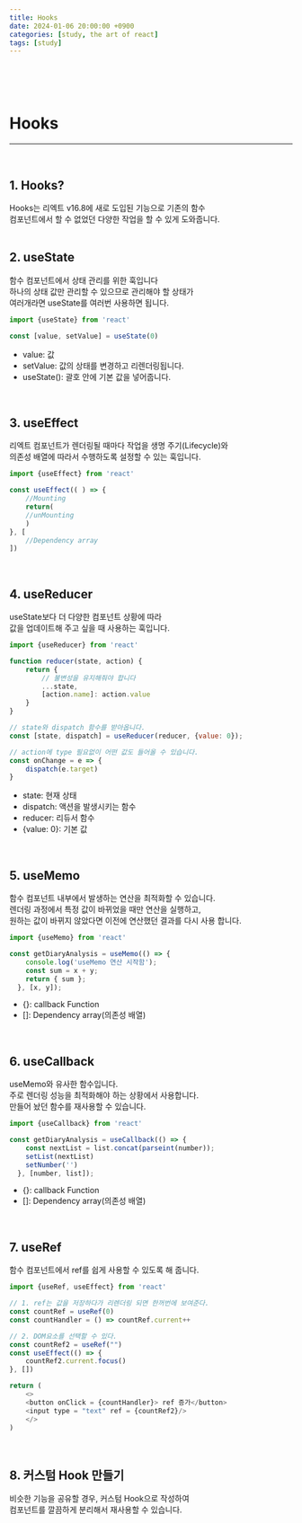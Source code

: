 ```yaml
---
title: Hooks
date: 2024-01-06 20:00:00 +0900
categories: [study, the art of react]
tags: [study]
---
```

<br>
<br>
<br>

# Hooks
---
<br>

## 1. Hooks?
Hooks는 리엑트 v16.8에 새로 도입된 기능으로 기존의 함수  
컴포넌트에서 할 수 없었던 다양한 작업을 할 수 있게 도와줍니다.  
<br>

## 2. useState
함수 컴포넌트에서 상태 관리를 위한 훅입니다  
하나의 상태 값만 관리할 수 있으므로 관리해야 할 상태가  
여러개라면 useState를 여러번 사용하면 됩니다.  

```javascript
import {useState} from 'react'

const [value, setValue] = useState(0)
```  
- value: 값
- setValue: 값의 상태를 변경하고 리렌더링됩니다.
- useState(): 괄호 안에 기본 값을 넣어줍니다.  
<br>

## 3. useEffect
리엑트 컴포넌트가 렌더링될 때마다 작업을 생명 주기(Lifecycle)와  
의존성 배열에 따라서 수행하도록 설정할 수 있는 훅입니다.  

```javascript
import {useEffect} from 'react'

const useEffect(( ) => { 
    //Mounting
    return(
    //unMounting
    )
}, [
    //Dependency array
])
```  
<br>

## 4. useReducer
useState보다 더 다양한 컴포넌트 상황에 따라  
값을 업데이트해 주고 싶을 때 사용하는 훅입니다.  

```javascript
import {useReducer} from 'react'

function reducer(state, action) {
    return {
        // 불변성을 유지해줘야 합니다
        ...state,
        [action.name]: action.value
    }
}

// state와 dispatch 함수를 받아옵니다.
const [state, dispatch] = useReducer(reducer, {value: 0});

// action에 type 필요없이 어떤 값도 들어올 수 있습니다.
const onChange = e => {
    dispatch(e.target)
}
```  
- state: 현재 상태
- dispatch: 액션을 발생시키는 함수
- reducer: 리듀서 함수
- {value: 0}: 기본 값  
<br>

## 5. useMemo
함수 컴포넌트 내부에서 발생하는 연산을 최적화할 수 있습니다.  
렌더링 과정에서 특정 값이 바뀌었을 때만 연산을 실행하고,  
원하는 값이 바뀌지 않았다면 이전에 연산했던 결과를 다시 사용 합니다.  

```javascript
import {useMemo} from 'react'

const getDiaryAnalysis = useMemo(() => {
    console.log('useMemo 연산 시작함');
    const sum = x + y;
    return { sum };
  }, [x, y]);
```  
- {}: callback Function
- []: Dependency array(의존성 배열)
<br/>

## 6. useCallback
useMemo와 유사한 함수입니다.  
주로 렌더링 성능을 최적화해야 하는 상황에서 사용합니다.  
만들어 놨던 함수를 재사용할 수 있습니다.  

```javascript
import {useCallback} from 'react'

const getDiaryAnalysis = useCallback(() => {
    const nextList = list.concat(parseint(number));
    setList(nextList)
    setNumber('')
  }, [number, list]);
```  
- {}: callback Function
- []: Dependency array(의존성 배열)  
<br/>

## 7. useRef
함수 컴포넌트에서 ref를 쉽게 사용할 수 있도록 해 줍니다.  

```javascript
import {useRef, useEffect} from 'react'

// 1. ref는 값을 저장하다가 리렌더링 되면 한꺼번에 보여준다.
const countRef = useRef(0)
const countHandler = () => countRef.current++

// 2. DOM요소를 선택할 수 있다.
const countRef2 = useRef("")
const useEffect(() => {
    countRef2.current.focus()
}, [])

return (
    <>
    <button onClick = {countHandler}> ref 증가</button>
    <input type = "text" ref = {countRef2}/>
    </>
)
```  
<br/>

## 8. 커스텀 Hook 만들기
비슷한 기능을 공유할 경우, 커스텀 Hook으로 작성하여  
컴포넌트를 깔끔하게 분리해서 재사용할 수 있습니다.
